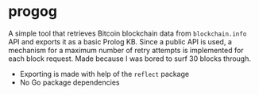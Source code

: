 # progog

A simple tool that retrieves Bitcoin blockchain data from `blockchain.info` API and exports it as a basic Prolog KB. Since a public API is used, a mechanism for a maximum number of retry attempts is implemented for each block request. Made because I was bored to surf 30 blocks through.

* Exporting is made with help of the `reflect` package
* No Go package dependencies

